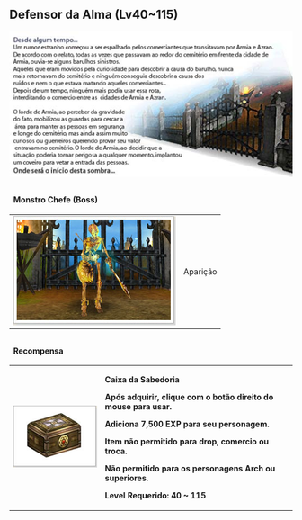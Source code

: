 ## Defensor da Alma (Lv40~115)

<html>
  <head>
    <meta charset="utf-8" />
    <meta name="viewport" content="width=device-width" />
  </head>
  <body>

<p align="center"><img src="./Quests-files/Defensor-da-Alma-files/wyd_img_defensor-da-alma-1.jpg"/></p>

<table border="0" cellpadding="0" cellspacing="0">
	<thead>
	<tr>
		<td colspan="2"><p><strong>Monstro Chefe (Boss)</strong></p></td>
	</tr>
	</thead>
	<tbody>		
	<tr>						
		<td><img src="./Quests-files/Defensor-da-Alma-files/wyd_img_defensor-da-alma-2.jpg"></td>
		<td><p class="negrito">Aparição</p></td>
	</tr>
	</tbody>
</table>

<table border="0" cellpadding="0" cellspacing="0">
	<thead>
	<tr>
		<td colspan="2"><p><strong>Recompensa</strong></p></td>
	</tr>
	</thead>
	<tbody>		
	<tr>						
		<td><img src="./Quests-files/Defensor-da-Alma-files/wyd_img_defensor-da-alma-3.jpg"></td>
		<td><p><strong>Caixa da Sabedoria</p>
			<p>Após adquirir, clique com o botão direito do mouse para usar.</p>
			<p>Adiciona 7,500 EXP para seu personagem.</p>
			<p>Item não permitido para drop, comercio ou troca.</p>
			<p>Não permitido para os personagens Arch ou superiores.</p>
			<p>Level Requerido: 40 ~ 115</p></td>
	</tr>
	</tbody>
</table>
  </body>
</html>
